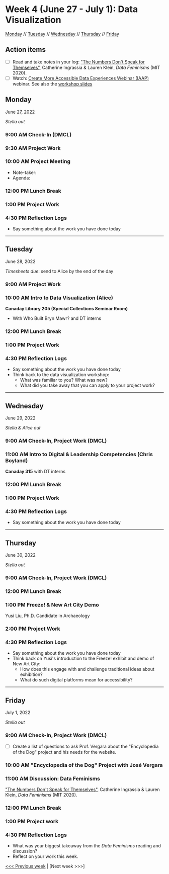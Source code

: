 # Week 4 (June 27 - July 1): Data Visualization

[Monday](#monday) // [Tuesday](#tuesday) // [Wednesday](#wednesday) // [Thursday](#thursday) // [Friday](#friday)

## Action items
- [ ] Read and take notes in your log: ["The Numbers Don't Speak for Themselves"](https://data-feminism.mitpress.mit.edu/pub/czq9dfs5/release/3), Catherine Ingrassia & Lauren Klein, *Data Feminisms* (MIT 2020).
- [ ] Watch: [Create More Accessible Data Experiences Webinar (IAAP)](https://www.youtube.com/watch?v=BMr_p9eESpY) webinar. See also the [workshop slides](https://g3ict-my.sharepoint.com/:p:/g/personal/events_accessibilityassociation_org/ETTsa9u-85RHpXVsbIsnzUoBu6hqL6CI3_L86lXy56x7GA?rtime=nO3dHTxV2kg)

## Monday
June 27, 2022

*Stella out*

### 9:00 AM Check-In (DMCL)

### 9:30 AM Project Work

### 10:00 AM Project Meeting
- Note-taker: 
- Agenda:

### 12:00 PM Lunch Break

### 1:00 PM Project Work

### 4:30 PM Reflection Logs
- Say something about the work you have done today
 
---

## Tuesday
June 28, 2022

*Timesheets due*: send to Alice by the end of the day


### 9:00 AM Project Work

### 10:00 AM Intro to Data Visualization (Alice)

**Canaday Library 205 (Special Collections Seminar Room)**

- With Who Built Bryn Mawr? and DT interns

### 12:00 PM Lunch Break

### 1:00 PM Project Work

### 4:30 PM Reflection Logs
- Say something about the work you have done today
- Think back to the data visualization workshop: 
  - What was familiar to you? What was new? 
  - What did you take away that you can apply to your project work?

---

## Wednesday
June 29, 2022

*Stella & Alice out*

### 9:00 AM Check-In, Project Work (DMCL)

### 11:00 AM Intro to Digital & Leadership Competencies (Chris Boyland)

**Canaday 315** with DT interns

### 12:00 PM Lunch Break

### 1:00 PM Project Work

### 4:30 PM Reflection Logs
- Say something about the work you have done today

---

## Thursday
June 30, 2022

*Stella out*

### 9:00 AM Check-In, Project Work (DMCL)

### 12:00 PM Lunch Break

### 1:00 PM Freeze! & New Art City Demo

Yusi Liu, Ph.D. Candidate in Archaeology

### 2:00 PM Project Work

### 4:30 PM Reflection Logs
- Say something about the work you have done today
- Think back on Yusi's introduction to the Freeze! exhibit and demo of New Art City:
  - How does this engage with and challenge traditional ideas about exhibition?
  - What do such digital platforms mean for accessibility?

---

## Friday
July 1, 2022

*Stella out*

### 9:00 AM Check-In, Project Work (DMCL)
- [ ] Create a list of questions to ask Prof. Vergara about the "Encyclopedia of the Dog" project and his needs for the website.

### 10:00 AM "Encyclopedia of the Dog" Project with José Vergara

### 11:00 AM Discussion: Data Feminisms
["The Numbers Don't Speak for Themselves"](https://data-feminism.mitpress.mit.edu/pub/czq9dfs5/release/3), Catherine Ingrassia & Lauren Klein, *Data Feminisms* (MIT 2020).

### 12:00 PM Lunch Break

### 1:00 PM Project work

### 4:30 PM Reflection Logs
- What was your biggest takeaway from the *Data Feminisms* reading and discussion?
- Reflect on your work this week.

[<<< Previous week](04-design.md) | [Next week >>>]